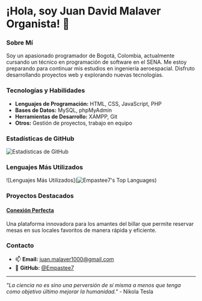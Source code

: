 # ¡Hola, soy Juan David Malaver Organista! 👋

### Sobre Mí

Soy un apasionado programador de Bogotá, Colombia, actualmente cursando un técnico en programación de software en el SENA. Me estoy preparando para continuar mis estudios en ingeniería aeroespacial. Disfruto desarrollando proyectos web y explorando nuevas tecnologías.

### Tecnologías y Habilidades

- **Lenguajes de Programación:** HTML, CSS, JavaScript, PHP
- **Bases de Datos:** MySQL, phpMyAdmin
- **Herramientas de Desarrollo:** XAMPP, Git
- **Otros:** Gestión de proyectos, trabajo en equipo

### Estadísticas de GitHub

![Estadísticas de GitHub](https://github-readme-stats.vercel.app/api?username=Empastee7&show_icons=true&theme=radical)

### Lenguajes Más Utilizados

![Lenguajes Más Utilizados](![Empastee7's Top Languages](https://github-readme-stats.vercel.app/api/top-langs/?username=Empastee7&theme=vue-dark&show_icons=true&hide_border=true&layout=compact))

### Proyectos Destacados

#### [Conexión Perfecta](https://github.com/Empastee7/website_conexion)
Una plataforma innovadora para los amantes del billar que permite reservar mesas en sus locales favoritos de manera rápida y eficiente.

### Contacto

- 📫 **Email:** [juan.malaver1000@gmail.com](mailto:juan.malaver1000@gmail.com)
- 🐙 **GitHub:** [@Empastee7](https://github.com/Empastee7)

---

*"La ciencia no es sino una perversión de sí misma a menos que tenga como objetivo último mejorar la humanidad."* - Nikola Tesla
